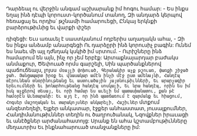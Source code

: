 
Դարձեալ ու վերջին անգամ աշխարանք իմ հոգու
համար: -
Ես ինքս եղայ ինձ դէպի կորուստ-կործանում
տանող,
Զի անդարձ կերպով հեռացայ եւ որդիս` թշնամի
համարուեցի,
Ընկայ երկնքի բարձրութիւնից եւ վարքի փշեր


դիզեցի:
Եւս առաւել է սաստկանում ողբերիս աղաղակն
ահա, -
Զի ես ինքս անձամբ անարգեցի
Ու դարձըրի ինձ կորուսիչ բագին:
Ունեմ ես նաեւ մի այլ դժնդակ կսկիծ իմ սրտում. -
Ուրիշները ինձ համարում են այն, ինչ որ չեմ
երբէք:
Արտաքնայարդար բաժակս անմաքուր,
Ծեփուած որմս գարշելի,
Սին պարծանքներով պաճուճեալս, լոյսս` մռայլի
փոխուած,
Գերանակիր աչք թշուառ, փառքի շիջած ջահ.
Յանցապարտ իրօք եւ վնասակար ամէն ինչի մէջ
ըստ ամենայնի,
Հանդէպ տէրունեան տնօրինութեանց եւ
աստուածային յայտնութիւնների,
Եւ արարչագիր երեւումների եւ խոնարհութեանց
հանդէպ սոսկալի,
Եւ նրա հանդէպ, որին ես իմ իսկ աչքերով տեսայ,
Եւ որի համար ես աւելի եմ պատասխանատու,
քան թէ համօրէն Աւետարանի:
Եւ այդ է, որ ինձ պատճառում է զարմանք եւ
հիացում,
Հոգսեր մաշողական եւ տարակոյսներ անկարելի,
Հաշիւներ` մտքում անզետեղելի,
Ելքեր անկատար, էջքեր անհաստատ,
յուսալքումներ,
Հանդիմանութիւններ տեղին ու ծաղրուծանակ,
Նզովքներ իրաւացի եւ անէծքներ
արժանահատոյց:
Սրանք են ահա կշտամբութիւնները մեղաւորիս
Եւ ինքնահարուած տանջանքները իմ:

